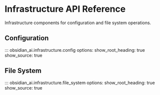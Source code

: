 # Infrastructure API Reference

Infrastructure components for configuration and file system operations.

## Configuration

::: obsidian_ai.infrastructure.config
    options:
      show_root_heading: true
      show_source: true

## File System

::: obsidian_ai.infrastructure.file_system
    options:
      show_root_heading: true
      show_source: true